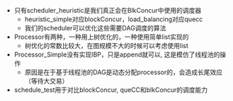 - 只有scheduler_heuristic是我们真正会在BlkConcur中使用的调度器
    - heuristic_simple对应blockConcur，load_balancing对应quecc
    - 我们的scheduler可以优化这些需要DAG调度的算法
- Processor有两种，一种用上树优化的，一种使用简单list实现的
    - 树优化的常数比较大，在图规模不大的时候可以考虑使用list
- Processor_Simple没有实现IBP，只是append就可以, 这是模仿了线程池的操作
    - 原因是在于基于线程池的DAG是动态分配processor的，会造成长尾效应（等待大交易）
- schedule_test用于对比blockConcur, queCC和blkConcur的调度能力